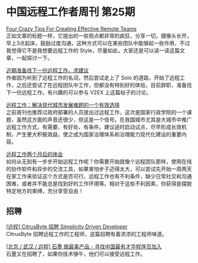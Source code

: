 # 中国远程工作者周刊 第25期

[Four Crazy Tips For Creating Effective Remote Teams][1]  
正如文章的标题一样，它提出的一些观点都非常的疯狂，分享一切，摄像头长开，早上3点起床，鼓励过度沟通，这种方式可以在某些团队中能够起一些作用，不过我觉得它不是我想要远程工作的 Style，尽量如此，大家还是可以读一读这篇文章，一起探讨一下。

[近期准备找下一份远程工作，求建议][2]  
作者因为听到了远程工作的名词，然后尝试走上了 Solo 的道路，开始了远程工作，之后还尝试了在远程团队中工作，但都没有特别好的体验，目前辞职，准备找下一份远程工作。有兴趣的可以参与 V2EX 上这篇帖子的讨论。

[远程工作：解决现代城市发展难题的一个有效选择][3]  
之前周刊也推荐过政府部署的人员提出过远程工作，这次是国家行政学院的一个课题，虽然这方面的声音还很少，但这是一个信号。在我国城市尤其是大城市中推广远程工作方式，有需要、有好处、有条件。建议适时启动试点，尽早形成长效机制，产生更大积极效益，使之成为国家治理体系和治理能力现代化建设的重要内容。

[远程工作两个月后的体会][4]  
如何从无到有一步步开始远程工作呢？你需要开始就像个远程团队那样，使用在线的协作软件和异步的交流工具，如果害怕步子迈得太大，可以尝试先开始一周两天在家工作来验证这个方式是否可行。远程工作也有不利条件，缺少日常社交和沟通困难，或者并不能总是找到好的工作环境等。相对于这些不利因素，你获得是摆脱特定地方的束缚，充分享受自由！

## 招聘

[[远程] CitrusByte 招聘 Simplicity Driven Developer][5]  
CitrusByte 招聘远程工作的工程师，这篇招聘有着浓浓的工程师味道。

[[北京 / 武汉 / 远程] 石墨 做最美产品 - 寻找中国最有才华程序员加入][6]  
石墨又在招聘了，如果你技术够牛，他们可以接受远程工作。

[1]: http://vsee.com/blog/4-tips-building-effective-remote-teams/
[2]: https://www.v2ex.com/t/200681
[3]: http://www.pbgchina.cn/newsinfo.asp?newsid=36857
[4]: http://chuansong.me/n/1526536
[5]: https://ruby-china.org/topics/26469
[6]: https://ruby-china.org/topics/26466